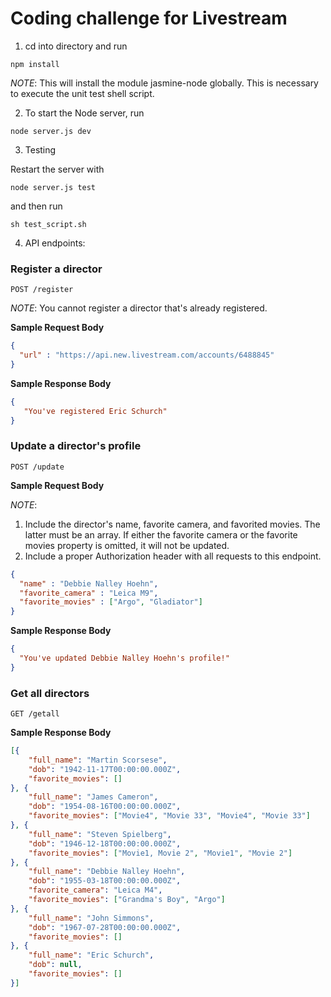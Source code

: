 # Coding challenge for Livestream

1) cd into directory and run
```
npm install
```
*NOTE*: This will install the module jasmine-node globally. This is necessary to 
execute the unit test shell script. 

2) To start the Node server, run
```
node server.js dev
```

3) Testing

Restart the server with 
```
node server.js test
```
and then run 
```
sh test_script.sh
```

4) API endpoints:

### Register a director

    POST /register
    
*NOTE*: You cannot register a director that's already registered. 

**Sample Request Body**

```json
{
  "url" : "https://api.new.livestream.com/accounts/6488845"
}
```


**Sample Response Body**

```json
{
   "You've registered Eric Schurch"
}
```


### Update a director's profile

    POST /update
    

**Sample Request Body**

*NOTE*: 
1. Include the director's name, favorite camera, and  favorited movies. The latter must be an array. If either the favorite camera or the favorite movies property is omitted, it will not be updated. 
2. Include a proper Authorization header with all requests to this endpoint. 

```json
{
  "name" : "Debbie Nalley Hoehn",
  "favorite_camera" : "Leica M9",
  "favorite_movies" : ["Argo", "Gladiator"]
}
```


**Sample Response Body**

```json
{
  "You've updated Debbie Nalley Hoehn's profile!"
}
```

### Get all directors

    GET /getall



**Sample Response Body**

```json
[{
    "full_name": "Martin Scorsese",
    "dob": "1942-11-17T00:00:00.000Z",
    "favorite_movies": []
}, {
    "full_name": "James Cameron",
    "dob": "1954-08-16T00:00:00.000Z",
    "favorite_movies": ["Movie4", "Movie 33", "Movie4", "Movie 33"]
}, {
    "full_name": "Steven Spielberg",
    "dob": "1946-12-18T00:00:00.000Z",
    "favorite_movies": ["Movie1, Movie 2", "Movie1", "Movie 2"]
}, {
    "full_name": "Debbie Nalley Hoehn",
    "dob": "1955-03-18T00:00:00.000Z",
    "favorite_camera": "Leica M4",
    "favorite_movies": ["Grandma's Boy", "Argo"]
}, {
    "full_name": "John Simmons",
    "dob": "1967-07-28T00:00:00.000Z",
    "favorite_movies": []
}, {
    "full_name": "Eric Schurch",
    "dob": null,
    "favorite_movies": []
}]
```